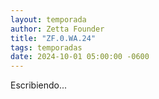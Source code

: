 ```yaml
---
layout: temporada
author: Zetta Founder
title: "ZF.0.WA.24"
tags: temporadas
date: 2024-10-01 05:00:00 -0600
---
```


Escribiendo...